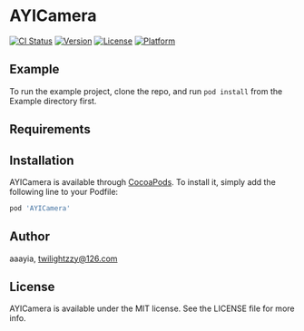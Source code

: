 # AYICamera

[![CI Status](https://img.shields.io/travis/aaayia/AYICamera.svg?style=flat)](https://travis-ci.org/aaayia/AYICamera)
[![Version](https://img.shields.io/cocoapods/v/AYICamera.svg?style=flat)](https://cocoapods.org/pods/AYICamera)
[![License](https://img.shields.io/cocoapods/l/AYICamera.svg?style=flat)](https://cocoapods.org/pods/AYICamera)
[![Platform](https://img.shields.io/cocoapods/p/AYICamera.svg?style=flat)](https://cocoapods.org/pods/AYICamera)

## Example

To run the example project, clone the repo, and run `pod install` from the Example directory first.

## Requirements

## Installation

AYICamera is available through [CocoaPods](https://cocoapods.org). To install
it, simply add the following line to your Podfile:

```ruby
pod 'AYICamera'
```

## Author

aaayia, twilightzzy@126.com

## License

AYICamera is available under the MIT license. See the LICENSE file for more info.
